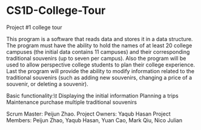 # CS1D-College-Tour
Project #1 college tour

This program is a software that reads data and stores it in a data structure. The program must have the ability to hold the names of at least 20 college campuses (the initial data contains 11 campuses) and their corresponding traditional souvenirs (up to seven per campus). Also the program will be used to allow perspective college students to plan their college experience. Last the program will provide the ability to modify information related to the traditional souvenirs (such as adding new souvenirs, changing a price of a souvenir, or deleting a souvenir).

Basic functionality:\t
	Displaying the initial information 
	Planning a trips
	Maintenance
	purchase multiple traditional souvenirs
	
Scrum Master: Peijun Zhao.
Project Owners: Yaqub Hasan
Project Members: Peijun Zhao, Yaqub Hasan, Yuan Cao, Mark Qiu, Nico Julian

